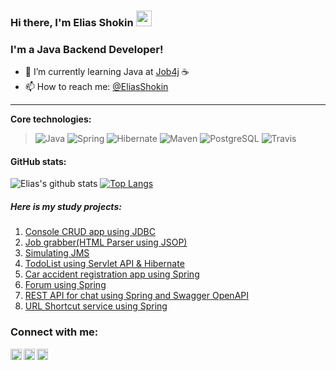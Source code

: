 ### Hi there, I'm Elias Shokin <img src="https://media.giphy.com/media/hvRJCLFzcasrR4ia7z/giphy.gif" width="25px">

### I'm a Java Backend Developer!
- 🌱 I’m currently learning Java at [Job4j](https://job4j.ru/) :coffee:
- 📫 How to reach me: [@EliasShokin](https://t.me/malletmustdie)
-----------
<b>Core technologies:</b>
> ![Java](https://img.shields.io/badge/Java-%3E%3D%208-orange) 
![Spring](https://img.shields.io/badge/Spring-%3E%3D%205.0-green)
![Hibernate](https://img.shields.io/badge/Hibernate-%3E%3D%205.0-yellow)
![Maven](https://img.shields.io/badge/Maven-3-red)
![PostgreSQL](https://img.shields.io/badge/PostgreSQL-%3E%3D%209-blue)
![Travis](https://img.shields.io/badge/Travis-CI-succes)

#### GitHub stats: 
![Elias's github stats](https://github-readme-stats.vercel.app/api?username=malletmustdie&hide=stars,prs,issues,contribs)
[![Top Langs](https://github-readme-stats.vercel.app/api/top-langs/?username=malletmustdie&layout=compact)](https://github.com/ShamRail/github-readme-stats)

##### Here is my study projects:
1. [Console CRUD app using JDBC](https://github.com/malletmustdie/job4j_tracker)
2. [Job grabber(HTML Parser using JSOP)](https://github.com/malletmustdie/job4j_grabber)
3. [Simulating JMS](https://github.com/malletmustdie/job4j_pooh)
4. [TodoList using Servlet API & Hibernate](https://github.com/malletmustdie/todo-list)
5. [Car accident registration app using Spring](https://github.com/malletmustdie/job4j_car_accident)
6. [Forum using Spring](https://github.com/malletmustdie/forum)
7. [REST API for chat using Spring and Swagger OpenAPI](https://github.com/malletmustdie/job4j_chat)
8. [URL Shortcut service using Spring](https://github.com/malletmustdie/job4j_url_shortcut)

### Connect with me:
[<img align="left" alt="LinkedIn" width="18px" src="https://cdn.jsdelivr.net/npm/simple-icons@v3/icons/linkedin.svg" />][linkedin]
[<img align="left" alt="facebook" width="18px" src="https://cdn.jsdelivr.net/npm/simple-icons@3.3.0/icons/telegram.svg" />][telegram]
[<img align="left" alt="Instagram" width="18px" src="https://cdn.jsdelivr.net/npm/simple-icons@v3/icons/instagram.svg" />][instagram]

<br/>

[linkedin]: https://www.linkedin.com/in/elias-shokin-43a1a2216/
[telegram]: https://t.me/malletmustdie
[instagram]: https://www.instagram.com/malletmustdie/
